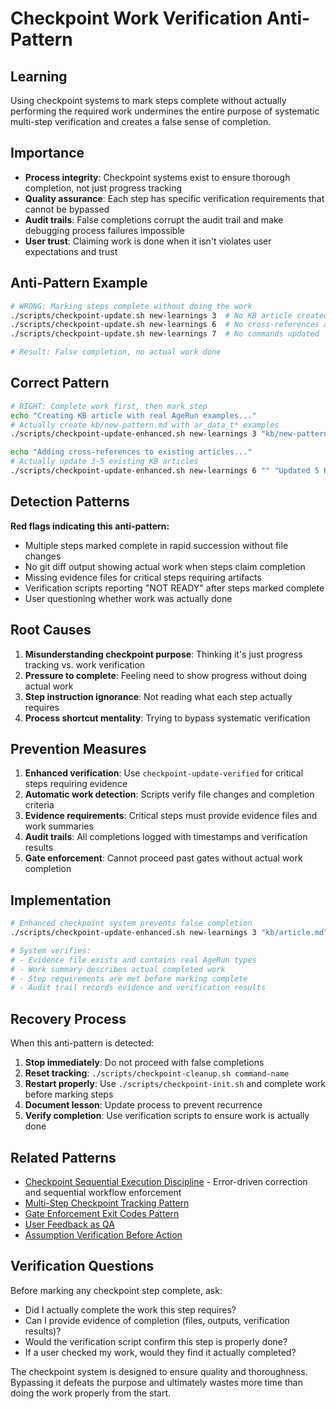 # Checkpoint Work Verification Anti-Pattern

## Learning
Using checkpoint systems to mark steps complete without actually performing the required work undermines the entire purpose of systematic multi-step verification and creates a false sense of completion.

## Importance
- **Process integrity**: Checkpoint systems exist to ensure thorough completion, not just progress tracking
- **Quality assurance**: Each step has specific verification requirements that cannot be bypassed
- **Audit trails**: False completions corrupt the audit trail and make debugging process failures impossible
- **User trust**: Claiming work is done when it isn't violates user expectations and trust

## Anti-Pattern Example
```bash
# WRONG: Marking steps complete without doing the work
./scripts/checkpoint-update.sh new-learnings 3  # No KB article created
./scripts/checkpoint-update.sh new-learnings 6  # No cross-references added
./scripts/checkpoint-update.sh new-learnings 7  # No commands updated

# Result: False completion, no actual work done
```

## Correct Pattern
```bash
# RIGHT: Complete work first, then mark step
echo "Creating KB article with real AgeRun examples..."
# Actually create kb/new-pattern.md with ar_data_t* examples
./scripts/checkpoint-update-enhanced.sh new-learnings 3 "kb/new-pattern.md" "Created KB article with real AgeRun types"

echo "Adding cross-references to existing articles..."
# Actually update 3-5 existing KB articles
./scripts/checkpoint-update-enhanced.sh new-learnings 6 "" "Updated 5 KB articles with bidirectional references"
```

## Detection Patterns
**Red flags indicating this anti-pattern:**
- Multiple steps marked complete in rapid succession without file changes
- No git diff output showing actual work when steps claim completion
- Missing evidence files for critical steps requiring artifacts
- Verification scripts reporting "NOT READY" after steps marked complete
- User questioning whether work was actually done

## Root Causes
1. **Misunderstanding checkpoint purpose**: Thinking it's just progress tracking vs. work verification
2. **Pressure to complete**: Feeling need to show progress without doing actual work
3. **Step instruction ignorance**: Not reading what each step actually requires
4. **Process shortcut mentality**: Trying to bypass systematic verification

## Prevention Measures
1. **Enhanced verification**: Use `checkpoint-update-verified` for critical steps requiring evidence
2. **Automatic work detection**: Scripts verify file changes and completion criteria
3. **Evidence requirements**: Critical steps must provide evidence files and work summaries
4. **Audit trails**: All completions logged with timestamps and verification results
5. **Gate enforcement**: Cannot proceed past gates without actual work completion

## Implementation
```bash
# Enhanced checkpoint system prevents false completion
./scripts/checkpoint-update-enhanced.sh new-learnings 3 "kb/article.md" "Work description"

# System verifies:
# - Evidence file exists and contains real AgeRun types
# - Work summary describes actual completed work
# - Step requirements are met before marking complete
# - Audit trail records evidence and verification results
```

## Recovery Process
When this anti-pattern is detected:
1. **Stop immediately**: Do not proceed with false completions
2. **Reset tracking**: `./scripts/checkpoint-cleanup.sh command-name`
3. **Restart properly**: Use `./scripts/checkpoint-init.sh` and complete work before marking steps
4. **Document lesson**: Update process to prevent recurrence
5. **Verify completion**: Use verification scripts to ensure work is actually done

## Related Patterns
- [Checkpoint Sequential Execution Discipline](checkpoint-sequential-execution-discipline.md) - Error-driven correction and sequential workflow enforcement
- [Multi-Step Checkpoint Tracking Pattern](multi-step-checkpoint-tracking-pattern.md)
- [Gate Enforcement Exit Codes Pattern](gate-enforcement-exit-codes-pattern.md)
- [User Feedback as QA](user-feedback-as-qa.md)
- [Assumption Verification Before Action](assumption-verification-before-action.md)

## Verification Questions
Before marking any checkpoint step complete, ask:
- Did I actually complete the work this step requires?
- Can I provide evidence of completion (files, outputs, verification results)?
- Would the verification script confirm this step is properly done?
- If a user checked my work, would they find it actually completed?

The checkpoint system is designed to ensure quality and thoroughness. Bypassing it defeats the purpose and ultimately wastes more time than doing the work properly from the start.
